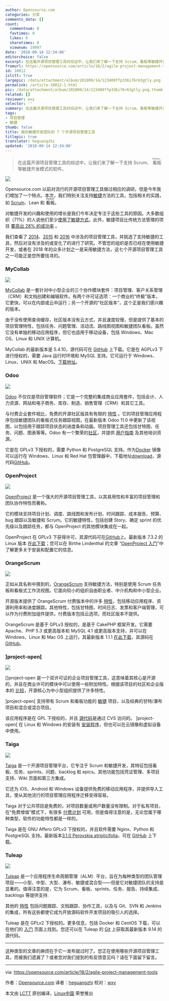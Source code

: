 ```yaml
---
author: Opensource.com
categories: 分享
comments_data: []
count:
  commentnum: 0
  favtimes: 0
  likes: 0
  sharetimes: 0
  viewnum: 19997
date: '2018-09-14 12:34:06'
editorchoice: false
excerpt: 在这篇开源项目管理工具的综述中，让我们来了解一下支持 Scrum、看板等敏捷开发模式的软件。
fromurl: https://opensource.com/article/18/2/agile-project-management-tools
id: 10012
islctt: true
largepic: /data/attachment/album/201809/14/123409ffp336i76r63gtly.png
permalink: /article-10012-1.html
pic: /data/attachment/album/201809/14/123409ffp336i76r63gtly.png.thumb.jpg
related: []
reviewer: wxy
selector: ''
summary: 在这篇开源项目管理工具的综述中，让我们来了解一下支持 Scrum、看板等敏捷开发模式的软件。
tags:
- 项目管理
- 敏捷
thumb: false
title: 面向敏捷开发团队的 7 个开源项目管理工具
titlepic: true
translator: heguangzhi
updated: '2018-09-14 12:34:06'
---
```



> 
> 在这篇开源项目管理工具的综述中，让我们来了解一下支持 Scrum、<ruby> 看板 <rt>  Kanban </rt></ruby> 等敏捷开发模式的软件。
> 
> 
> 


![](/data/attachment/album/201809/14/123409ffp336i76r63gtly.png)


Opensource.com 以前对流行的开源项目管理工具做过相应的调研。但是今年我们增加了一个特点。本次，我们特别关注支持[敏捷](http://agilemanifesto.org/principles.html)方法的工具，包括相关的实践，如 [Scrum](https://opensource.com/resources/scrum)、Lean 和 <ruby> 看板 <rt>  Kanban </rt></ruby>。


对敏捷开发的兴趣和使用的增长是我们今年决定专注于这些工具的原因。大多数组织（71%）的人说他们至少[使用了敏捷方式](https://www.pmi.org/-/media/pmi/documents/public/pdf/learning/thought-leadership/pulse/pulse-of-the-profession-2017.pdf)。此外，敏捷项目比传统方法管理的项目 [要高出 28% 的成功率](https://www.pwc.com/gx/en/actuarial-insurance-services/assets/agile-project-delivery-confidence.pdf) 。


我们查看了 [2014](https://opensource.com/business/14/1/top-project-management-tools-2014)、[2015](https://opensource.com/business/15/1/top-project-management-tools-2015) 和 [2016](https://opensource.com/business/16/3/top-project-management-tools-2016) 中涉及的项目管理工具，并挑选了支持敏捷的工具，然后对没有涉及的或变化了的进行了研究。不管您的组织是否已经在使用敏捷开发，或者在 2018 年的众多计划之一是采用敏捷方法，这七个开源项目管理工具之一可能正是您所要找寻的。


### MyCollab


![](/data/attachment/album/201809/14/123410x3gc67keez3tks6c.png)


[MyCollab](https://community.mycollab.com/) 是一套针对中小型企业的三个协作模块套件：项目管理、客户关系管理（CRM）和文档创建和编辑软件。有两个许可证选项：一个商业的“终极”版本，它更快，可以在内部或云中运行；另一个开源的“社区版本”，这个正是我们感兴趣的版本。


由于没有使用查询缓存，社区版本没有云方式，并且速度较慢，但是提供了基本的项目管理特性，包括任务、问题管理、活动流、路线图视图和敏捷团队看板。虽然它没有单独的移动应用程序，但它也适用于移动设备，包括 Windows、Mac OS、Linux 和 UNIX 计算机。


MyCollab 的最新版本是 5.4.10，源代码可在 [GitHub](https://github.com/MyCollab/mycollab) 上下载。它是在 AGPLv3 下进行授权的，需要 Java 运行时环境和 MySQL 支持。它可运行于 Windows、Linux、UNIX 和 MacOS。[下载地址](https://www.mycollab.com/ce-registration/)。


### Odoo


![](/data/attachment/album/201809/14/123411ncmrtg4gcqqqqqoz.gif)


[Odoo](https://www.odoo.com/) 不仅仅是项目管理软件；它是一个完整的集成商业应用套件，包括会计、人力资源、网站和电子商务、库存、制造、销售管理（CRM）和其它工具。


与付费企业套件相比，免费的开源社区版具有有限的 [特性](https://www.odoo.com/page/editions) 。它的项目管理应用程序包括敏捷团队的看板式任务跟踪视图，在最新版本 Odoo 11.0 中更新了该视图，以包括用于跟踪项目状态的进度条和动画。项目管理工具还包括甘特图、任务、问题、图表等等。Odoo 有一个繁荣的[社区](https://www.odoo.com/page/community)，并提供 [用户指南](https://www.odoo.com/documentation/user/11.0/) 及其他培训资源。


它是在 GPLv3 下授权的，需要 Python 和 PostgreSQL 支持。作为[Docker](https://hub.docker.com/_/odoo/) 镜像 可以运行在 Windows、Linux 和 Red Hat 包管理器中，下载地址[download](https://www.odoo.com/page/download)，源代码[GitHub](https://github.com/odoo/odoo)。


### OpenProject


![](/data/attachment/album/201809/14/123411zol77yy7lnllnw3n.png)


[OpenProject](https://www.openproject.org/) 是一个强大的开源项目管理工具，以其易用性和丰富的项目管理和团队协作特性而著称。


它的模块支持项目计划、调度、路线图和发布计划、时间跟踪、成本报告、预算、bug 跟踪以及敏捷和 Scrum。它的敏捷特性，包括创建 Story、确定 sprint 的优先级以及跟踪任务，都与 OpenProject 的其他模块集成在一起。


OpenProject 在 GPLv3 下获得许可，其源代码可在[GitHub](https://github.com/opf/openproject)上。最新版本 7.3.2 的 Linux 版本 [在此下载](https://www.openproject.org/download-and-installation/)；您可以在 Birthe Lindenthal 的文章 “[OpenProject 入门](https://opensource.com/article/17/11/how-install-and-use-openproject)”中了解更多关于安装和配置它的信息。


### OrangeScrum


![](/data/attachment/album/201809/14/123412wmb9mbz9rssa8ab8.png)


正如从其名称中猜到的，[OrangeScrum](https://www.orangescrum.org/) 支持敏捷方法，特别是使用 Scrum 任务板和看板式工作流视图。它面向较小的组织自由职业者、中介机构和中小型企业。


开源版本提供了 OrangeScrum 付费版本中的许多 [特性](https://www.orangescrum.org/compare-orangescrum)，包括移动应用程序、资源利用率和进度跟踪。其他特性，包括甘特图、时间日志、发票和客户端管理，可以作为付费附加组件提供，付费版本包括云选项，而社区版本不提供。


OrangeScrum 是基于 GPLv3 授权的，是基于 CakePHP 框架开发。它需要 Apache、PHP 5.3 或更高版本和 MySQL 4.1 或更高版本支持，并可以在 Windows、Linux 和 Mac OS 上运行。其最新版本 1.1.1 [在此下载](http://www.orangescrum.org/free-download)，其源码在 [GitHub](https://github.com/Orangescrum/orangescrum/)。


### ]project-open[


![](/data/attachment/album/201809/14/123412u4mke2q2i8iqvpt0.png)


[]project-open[](http://www.project-open.com/en/list-installers) 是一个双许可证的企业项目管理工具，这意味着其核心是开源的，并且在商业许可的模块中可以使用一些附加特性。根据该项目的社区和企业版本的 [比较](http://www.project-open.com/en/products/editions.html)，开源核心为中小型组织提供了许多特性。


]project-open[ 支持带有 Scrum 和看板功能的 [敏捷](http://www.project-open.com/en/project-type-agile) 项目，以及经典的甘特/瀑布项目和混合或混合项目。


该应用程序是在 GPL 下授权的，并且 [源代码](http://www.project-open.com/en/developers-cvs-checkout)是通过 CVS 访问的。 ]project-open[ 在 Linux 和 Windows 的安装有 [安装程序](http://www.project-open.com/en/list-installers)，但也可以在云镜像和虚拟设备中使用。


### Taiga


![](/data/attachment/album/201809/14/123413dlsxo20pxtw3bwmv.jpg)


[Taiga](https://taiga.io/) 是一个开源项目管理平台，它专注于 Scrum 和敏捷开发，其特征包括看板、任务、sprints、问题、backlog 和 epics。其他功能包括凭证管理、多项目支持、Wiki 页面和第三方集成。


它还为 iOS、Android 和 Windows 设备提供免费的移动应用程序，并提供导入工具，使从其他流行的项目管理应用程序迁移变得容易。


Taiga 对于公共项目是免费的，对项目数量或用户数量没有限制。对于私有项目，在“免费增值”模式下，有很多 [付费计划](https://tree.taiga.io/support/subscription-and-plans/payment-process-faqs/#q.-what-s-about-custom-plans-private-projects-with-more-than-25-members-?) 可用，但是值得注意的是，无论您属于哪种类型，软件的功能特性都是一样的。


Taiga 是在 GNU Affero GPLv3 下授权的，并且软件需要 Nginx、Python 和 PostgreSQL 支持。最新版本[3.1.0 Perovskia atriplicifolia](https://blog.taiga.io/taiga-perovskia-atriplicifolia-release-310.html)，可在 [GitHub](https://github.com/taigaio) 上下载。


### Tuleap


![](/data/attachment/album/201809/14/123413v3e83c75e7lez853.png)


[Tuleap](https://www.tuleap.org/) 是一个应用程序生命周期管理（ALM）平台，旨在为每种类型的团队管理项目——小型、中型、大型、瀑布、敏捷或混合型——但是它对敏捷团队的支持是显著的。值得注意的是，它为 Scrum、看板、sprints、任务、报告、持续集成、backlogs 等提供支持.


其他的 [特性](https://www.tuleap.org/features/project-management) 包括问题跟踪、文档跟踪、协作工具，以及与 Git、SVN 和 Jenkins 的集成，所有这些都使它成为开放源码软件开发项目的吸引人的选择。


Tuleap 是在 GPLv2 下授权的。更多信息，包括 Docker 和 CentOS 下载，可以在他们的 [入门](https://www.tuleap.org/get-started) 页面上找到。您还可以在 Tuleap 的 [Git](https://tuleap.net/plugins/git/tuleap/tuleap/stable) 上获取其最新版本 9.14 的源代码。




---


这种类型的文章的麻烦在于它一发布就过时了。您正在使用哪些开源项目管理工具，而被我们遗漏了？或者您对我们提到的有反馈意见吗？请在下面留下留言。




---


via: <https://opensource.com/article/18/2/agile-project-management-tools>


作者：[Opensource.com](https://opensource.com) 译者：[heguangzhi](https://github.com/heguangzhi) 校对：[wxy](https://github.com/wxy)


本文由 [LCTT](https://github.com/LCTT/TranslateProject) 原创编译，[Linux中国](https://linux.cn/) 荣誉推出